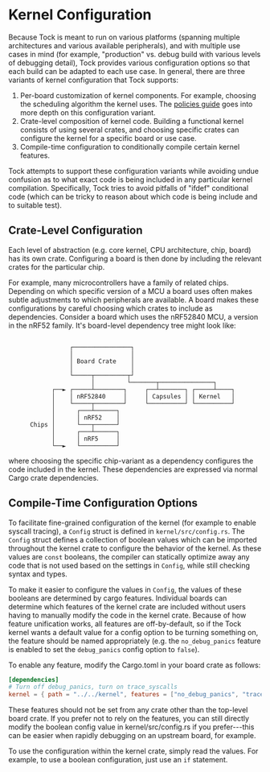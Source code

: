 # Kernel Configuration

Because Tock is meant to run on various platforms (spanning multiple
architectures and various available peripherals), and with multiple use cases in
mind (for example, "production" vs. debug build with various levels of debugging
detail), Tock provides various configuration options so that each build can be
adapted to each use case. In general, there are three variants of kernel
configuration that Tock supports:

1. Per-board customization of kernel components. For example, choosing the
   scheduling algorithm the kernel uses. The
   [policies guide](../course/sensor/policies.md) goes into more depth on this
   configuration variant.
2. Crate-level composition of kernel code. Building a functional kernel consists
   of using several crates, and choosing specific crates can configure the
   kernel for a specific board or use case.
3. Compile-time configuration to conditionally compile certain kernel features.

Tock attempts to support these configuration variants while avoiding undue
confusion as to what exact code is being included in any particular kernel
compilation. Specifically, Tock tries to avoid pitfalls of "ifdef" conditional
code (which can be tricky to reason about which code is being include and to
suitable test).

## Crate-Level Configuration

Each level of abstraction (e.g. core kernel, CPU architecture, chip, board) has
its own crate. Configuring a board is then done by including the relevant crates
for the particular chip.

For example, many microcontrollers have a family of related chips. Depending on
which specific version of a MCU a board uses often makes subtle adjustments to
which peripherals are available. A board makes these configurations by careful
choosing which crates to include as dependencies. Consider a board which uses
the nRF52840 MCU, a version in the nRF52 family. It's board-level dependency
tree might look like:

```

                 ┌────────────────┐
                 │                │
                 │ Board Crate    │
                 │                │
                 └─────┬─────────┬┘
                       │         └───────┬───────────────┐
            ┌──► ┌─────┴────────┐     ┌──┴───────┐ ┌─────┴────┐
            │    │ nRF52840     │     │ Capsules │ │ Kernel   │
            │    └─────┬────────┘     └──────────┘ └──────────┘
            │      ┌───┴──────┐
            │      │ nRF52    │
      Chips │      └───┬──────┘
            │      ┌───┴──────┐
            │      │ nRF5     │
            └──►   └──────────┘
```

where choosing the specific chip-variant as a dependency configures the code
included in the kernel. These dependencies are expressed via normal Cargo crate
dependencies.

## Compile-Time Configuration Options

To facilitate fine-grained configuration of the kernel (for example to enable
syscall tracing), a `Config` struct is defined in `kernel/src/config.rs`. The
`Config` struct defines a collection of boolean values which can be imported
throughout the kernel crate to configure the behavior of the kernel. As these
values are `const` booleans, the compiler can statically optimize away any code
that is not used based on the settings in `Config`, while still checking syntax
and types.

To make it easier to configure the values in `Config`, the values of these
booleans are determined by cargo features. Individual boards can determine which
features of the kernel crate are included without users having to manually
modify the code in the kernel crate. Because of how feature unification works,
all features are off-by-default, so if the Tock kernel wants a default value for
a config option to be turning something on, the feature should be named
appropriately (e.g. the `no_debug_panics` feature is enabled to set the
`debug_panics` config option to `false`).

To enable any feature, modify the Cargo.toml in your board crate as follows:

```toml
[dependencies]
# Turn off debug_panics, turn on trace_syscalls
kernel = { path = "../../kernel", features = ["no_debug_panics", "trace_syscalls"]}
```

These features should not be set from any crate other than the top-level board
crate. If you prefer not to rely on the features, you can still directly modify
the boolean config value in kernel/src/config.rs if you prefer---this can be
easier when rapidly debugging on an upstream board, for example.

To use the configuration within the kernel crate, simply read the values. For
example, to use a boolean configuration, just use an `if` statement.
